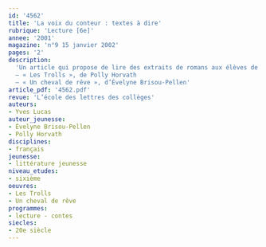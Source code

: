 ```yaml
---
id: '4562'
title: 'La voix du conteur : textes à dire'
rubrique: 'Lecture [6e]'
annee: '2001'
magazine: 'n°9 15 janvier 2002'
pages: '2'
description: 
  'Un article qui propose de lire des extraits de romans aux élèves de cinquième.
  – « Les Trolls », de Polly Horvath
  – « Un cheval de rêve », d’Évelyne Brisou-Pellen'
article_pdf: '4562.pdf'
revue: 'L’école des lettres des collèges'
auteurs:
- Yves Lucas
auteur_jeunesse:
- Évelyne Brisou-Pellen
- Polly Horvath
disciplines:
- français
jeunesse:
- littérature jeunesse
niveau_etudes:
- sixième
oeuvres:
- Les Trolls
- Un cheval de rêve
programmes:
- lecture - contes
siecles:
- 20e siècle
---
```

